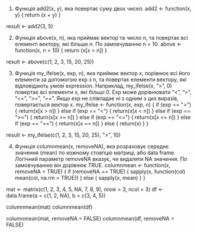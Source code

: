 1. Функція add2(x, y), яка повертає суму двох чисел.
add2 <- function(x, y) {
  return (x + y)
}

result <- add2(3, 5) 

2. Функція above(x, n), яка приймає вектор та число n, та повертає всі елементі вектору, які більше n. По замовчуванню 
n = 10.
above <- function(x, n = 10) {
  return (x[x > n])
}

result <- above(c(1, 2, 3, 15, 20, 25)) 

3. Функція my_ifelse(x, exp, n), яка приймає вектор x, порівнює всі його елементи за допомогою exp з n, та повертає елементи вектору, які відповідають умові expression. Наприклад, my_ifelse(x, “>”, 0) повертає всі елементи x, які більші 0. Exp може дорівнювати “<”, “>”, “<=”, “>=”, “==”. Якщо exp не співпадає ні з одним з цих виразів, повертається вектор x.
my_ifelse <- function(x, exp, n) {
  if (exp == ">") {
    return(x[x > n])
  } else if (exp == "<") {
    return(x[x < n])
  } else if (exp == ">=") {
    return(x[x >= n])
  } else if (exp == "<=") {
    return(x[x <= n])
  } else if (exp == "==") {
    return(x[x == n])
  } else {
    return(x)
  }
}

result <- my_ifelse(c(1, 2, 3, 15, 20, 25), ">", 10) 

4. Функція columnmean(x, removeNA), яка розраховує середнє значення (mean) по кожному стовпцю матриці, або data frame. Логічний параметр removeNA вказує, чи видаляти NA значення. По замовчуванню він дорівнює TRUE.
columnmean <- function(x, removeNA = TRUE) {
  if (removeNA == TRUE) {
    sapply(x, function(col) mean(col, na.rm = TRUE))
  } else {
    sapply(x, mean)
  }
}

mat <- matrix(c(1, 2, 3, 4, 5, NA, 7, 8, 9), nrow = 3, ncol = 3)
df <- data.frame(a = c(1, 2, NA), b = c(3, 4, 5))

columnmean(mat)
columnmean(df)

columnmean(mat, removeNA = FALSE)
columnmean(df, removeNA = FALSE)

